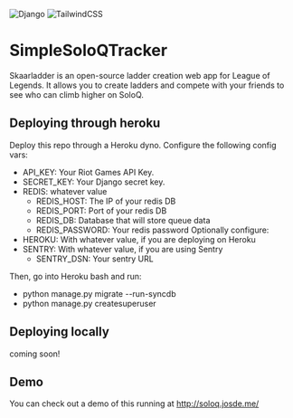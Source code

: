 ![Django](https://img.shields.io/badge/django-%23092E20.svg?style=for-the-badge&logo=django&logoColor=white)
![TailwindCSS](https://img.shields.io/badge/tailwindcss-%2338B2AC.svg?style=for-the-badge&logo=tailwind-css&logoColor=white)

# SimpleSoloQTracker
Skaarladder is an open-source ladder creation web app for League of Legends. It allows you to create ladders and compete with your friends to see who can climb higher on SoloQ.

## Deploying through heroku
Deploy this repo through a Heroku dyno. 
Configure the following config vars:
  - API_KEY: Your Riot Games API Key.
  - SECRET_KEY: Your Django secret key.  
  - REDIS: whatever value
    - REDIS_HOST: The IP of your redis DB
    - REDIS_PORT: Port of your redis DB
    - REDIS_DB: Database that will store queue data
    - REDIS_PASSWORD: Your redis password
  Optionally configure:
  - HEROKU: With whatever value, if you are deploying on Heroku
  - SENTRY: With whatever value, if you are using Sentry
    - SENTRY_DSN: Your sentry URL

Then, go into Heroku bash and run:  
  - python manage.py migrate --run-syncdb
  - python manage.py createsuperuser

## Deploying locally
coming soon!
## Demo
You can check out a demo of this running at http://soloq.josde.me/
